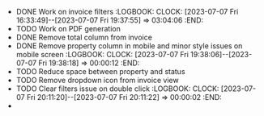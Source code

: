 - DONE Work on invoice filters
  :LOGBOOK:
  CLOCK: [2023-07-07 Fri 16:33:49]--[2023-07-07 Fri 19:37:55] =>  03:04:06
  :END:
- TODO Work on PDF generation
- DONE Remove total column from invoice
- DONE Remove property column in mobile and minor style issues on mobile screen
  :LOGBOOK:
  CLOCK: [2023-07-07 Fri 19:38:06]--[2023-07-07 Fri 19:38:18] =>  00:00:12
  :END:
- TODO Reduce space between property and status
- TODO Remove dropdown icon from invoice view
- TODO Clear filters issue on double click
  :LOGBOOK:
  CLOCK: [2023-07-07 Fri 20:11:20]--[2023-07-07 Fri 20:11:22] =>  00:00:02
  :END:
-